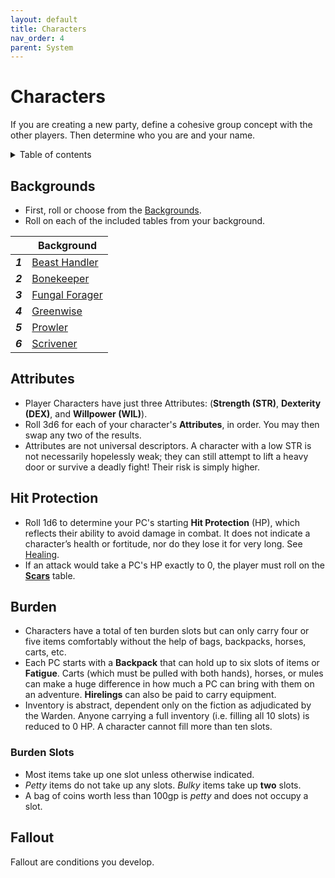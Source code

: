 ```yaml
---
layout: default
title: Characters
nav_order: 4
parent: System
---
```


# Characters

If you are creating a new party, define a cohesive group concept with the other players.
Then determine who you are and your name.

<details close markdown="block">
  <summary id="index">
    Table of contents
  </summary>
  {: .text-delta }
- TOC
{:toc}
</details>

## Backgrounds

- First, roll or choose from the [Backgrounds](#backgrounds).
- Roll on each of the included tables from your background.

|         | Background                                            |
| ------- | ----------------------------------------------------- |
| ***1*** | [Beast Handler](/system/backgrounds/beast-handler/)   |
| ***2*** | [Bonekeeper](/system/backgrounds/bonekeeper/)         |
| ***3*** | [Fungal Forager](/system/backgrounds/fungal-forager/) |
| ***4*** | [Greenwise](/system/backgrounds/greenwise/)           |
| ***5*** | [Prowler](/system/backgrounds/prowler/)               |
| ***6*** | [Scrivener](/system/backgrounds/scrivener/)           |

## Attributes

- Player Characters have just three Attributes: (**Strength (STR)**, **Dexterity (DEX)**, and **Willpower (WIL)**). 
- Roll 3d6 for each of your character's **Attributes**, in order. You may then swap any two of the results. 
- Attributes are not universal descriptors. A character with a low STR is not necessarily hopelessly weak; they can still attempt to lift a heavy door or survive a deadly fight! Their risk is simply higher. 

## Hit Protection

- Roll 1d6 to determine your PC's starting **Hit Protection** (HP), which reflects their ability to avoid damage in combat. It does not indicate a character’s health or fortitude, nor do they lose it for very long. See [Healing](/wip/2e/core-rules#healing). 
- If an attack would take a PC's HP exactly to 0, the player must roll on the [**Scars**](https://cairnrpg.com/wip/2e/core-rules#scars) table.

## Burden

- Characters have a total of ten burden slots but can only carry four or five items comfortably without the help of bags, backpacks, horses, carts, etc.
- Each PC starts with a **Backpack** that can hold up to six slots of items or **Fatigue**. Carts (which must be pulled with both hands), horses, or mules can make a huge difference in how much a PC can bring with them on an adventure. **Hirelings** can also be paid to carry equipment. 
- Inventory is abstract, dependent only on the fiction as adjudicated by the Warden. Anyone carrying a full inventory (i.e. filling all 10 slots) is reduced to 0 HP. A character cannot fill more than ten slots.

### Burden Slots

- Most items take up one slot unless otherwise indicated. 
- _Petty_ items do not take up any slots. _Bulky_ items take up **two** slots. 
- A bag of coins worth less than 100gp is _petty_ and does not occupy a slot.

## Fallout

Fallout are conditions you develop.